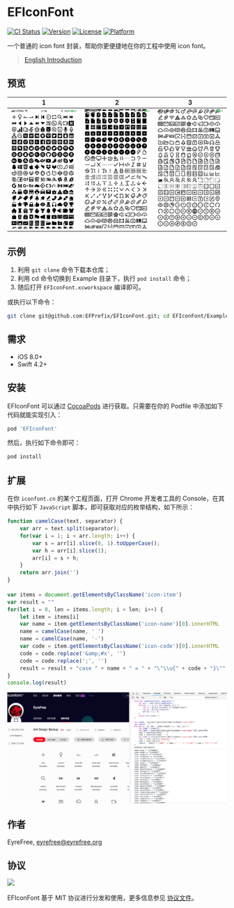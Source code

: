 # EFIconFont

[![CI Status](https://img.shields.io/travis/EyreFree/EFIconFont.svg?style=flat)](https://travis-ci.org/EyreFree/EFIconFont)
[![Version](https://img.shields.io/cocoapods/v/EFIconFont.svg?style=flat)](https://cocoapods.org/pods/EFIconFont)
[![License](https://img.shields.io/cocoapods/l/EFIconFont.svg?style=flat)](https://cocoapods.org/pods/EFIconFont)
[![Platform](https://img.shields.io/cocoapods/p/EFIconFont.svg?style=flat)](https://cocoapods.org/pods/EFIconFont)

一个普通的 icon font 封装，帮助你更便捷地在你的工程中使用 icon font。

> [English Introduction](https://github.com/EFPrefix/EFIconFont/blob/master/README.md)

## 预览

| 1  | 2 | 3 |
|:-:|:-:|:-:|
| ![](https://github.com/EFPrefix/EFIconFont/blob/master/Assets/1.png?raw=true) | ![](https://github.com/EFPrefix/EFIconFont/blob/master/Assets/2.png?raw=true) | ![](https://github.com/EFPrefix/EFIconFont/blob/master/Assets/3.png?raw=true) |

## 示例

1. 利用 `git clone` 命令下载本仓库；
2. 利用 cd 命令切换到 Example 目录下，执行 `pod install` 命令；
3. 随后打开 `EFIconFont.xcworkspace` 编译即可。

或执行以下命令：

```bash
git clone git@github.com:EFPrefix/EFIconFont.git; cd EFIconFont/Example; pod install; open EFIconFont.xcworkspace
```

## 需求

- iOS 8.0+
- Swift 4.2+

## 安装

EFIconFont 可以通过 [CocoaPods](http://cocoapods.org) 进行获取。只需要在你的 Podfile 中添加如下代码就能实现引入：

```ruby
pod 'EFIconFont'
```

然后，执行如下命令即可：

```bash
pod install
```

## 扩展

在你 `iconfont.cn` 的某个工程页面，打开 Chrome 开发者工具的 Console，在其中执行如下 `JavaScript` 脚本，即可获取对应的枚举结构，如下所示：

```javascript
function camelCase(text, separator) {
	var arr = text.split(separator);
	for(var i = 1; i < arr.length; i++) {
		var s = arr[i].slice(0, 1).toUpperCase(); 
		var h = arr[i].slice(1);
		arr[i] = s + h;
	}
	return arr.join('')
}

var items = document.getElementsByClassName('icon-item')
var result = ""
for(let i = 0, len = items.length; i < len; i++) {
	let item = items[i]
	var name = item.getElementsByClassName('icon-name')[0].innerHTML
	name = camelCase(name, ' ')
	name = camelCase(name, '-')
	var code = item.getElementsByClassName('icon-code')[0].innerHTML
	code = code.replace('&amp;#x', '')
	code = code.replace(';', '')
	result = result + "case " + name + " = " + "\"\\u{" + code + "}\"" + "\n"
}
console.log(result)
```

![](https://github.com/EFPrefix/EFIconFont/blob/master/Assets/Custom.png?raw=true)

## 作者

EyreFree, eyrefree@eyrefree.org

## 协议

<img src="https://upload.wikimedia.org/wikipedia/commons/thumb/f/f8/License_icon-mit-88x31-2.svg/128px-License_icon-mit-88x31-2.svg.png">

EFIconFont 基于 MIT 协议进行分发和使用，更多信息参见 [协议文件](LICENSE)。
